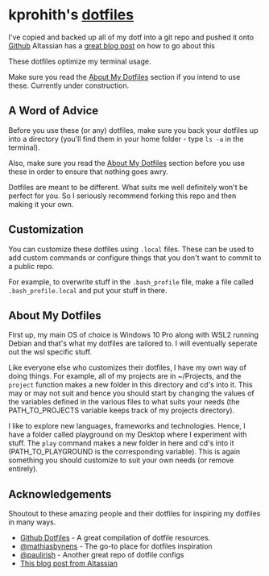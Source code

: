 # kprohith's [dotfiles](https://github.com/kprohith/dotfiles)

I've copied and backed up all of my dotf into a git repo and pushed it onto [Github](https://github.com/kprohith/dotfiles)
Altassian has a [great blog post](https://www.atlassian.com/git/tutorials/dotfiles) on how to go about this

These dotfiles optimize my terminal usage.

Make sure you read the [About My Dotfiles](#about-my-dotfiles) section if you intend to use these.
Currently under construction.

## A Word of Advice

Before you use these (or any) dotfiles, make sure you back your dotfiles up into a directory (you'll find them in your home folder - type `ls -a` in the terminal).

Also, make sure you read the [About My Dotfiles](#about-my-dotfiles) section before you use these in order to ensure that nothing goes awry.

Dotfiles are meant to be different. What suits me well definitely won't be perfect for you. So I seriously recommend forking this repo and then making it your own.

## Customization

You can customize these dotfiles using `.local` files. These can be used to add custom commands or configure things that you don't want to commit to a public repo. 

For example, to overwrite stuff in the `.bash_profile` file, make a file called `.bash_profile.local` and put your stuff in there. 


## About My Dotfiles

First up, my main OS of choice is Windows 10 Pro along with WSL2 running Debian and that's what my dotfiles are tailored to. I will eventually seperate out the wsl specific stuff.

Like everyone else who customizes their dotfiles, I have my own way of doing things. For example, all of my projects are in ~/Projects, and the `project` function makes a new folder in this directory and cd's into it. This may or may not suit and hence you should start by changing the values of the variables defined in the various files to what suits your needs (the PATH_TO_PROJECTS variable keeps track of my projects directory).

I like to explore new languages, frameworks and technologies. Hence, I have a folder called playground on my Desktop where I experiment with stuff. The `play` command makes a new folder in here and cd's into it (PATH_TO_PLAYGROUND is the corresponding variable). This is again something you should customize to suit your own needs (or remove entirely).


## Acknowledgements


Shoutout to these amazing people and their dotfiles for inspiring my dotfiles in many ways.

- [Github Dotfiles](https://dotfiles.github.io) - A great compilation of dotfile resources.
- [@mathiasbynens](https://github.com/mathiasbynens/dotfiles) - The go-to place for dotfiles inspiration
- [@paulirish](https://github.com/paulirish/dotfiles) - Another great repo of dotfile configs
- [This blog post from Altassian](https://www.atlassian.com/git/tutorials/dotfiles)

